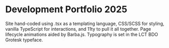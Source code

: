 # Development Portfolio 2025

Site hand-coded using .tsx as a templating language, CSS/SCSS for styling, vanilla TypeScript for interactions, and 11ty to pull it all together. Page lifecycle animations aided by Barba.js. Typography is set in the LCT BDO Grotesk typeface.
